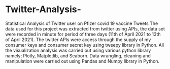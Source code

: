 # Twitter-Analysis-
Statistical Analysis of Twitter user on Pfizer covid 19 vaccine Tweets
The data used for this project was extracted from twitter using APIs, the data set were recorded in minute for period of three days (11th of April 2021 to 13th of April 2021). The twitter APIs were access through the supply of my consumer keys and consumer secret key using tweepy library in Python.
All the visualization analysis was carried out using various python library namely; Plotly, Matplotlib, and Seaborn. Data wrangling, cleaning and manipulation were carried out using Pandas and Numpy library in Python.

